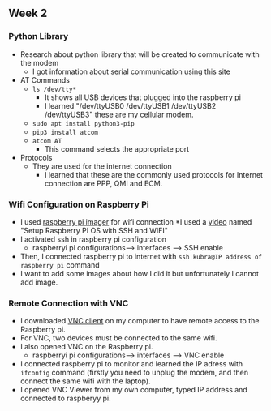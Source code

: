 ## Week 2

### Python Library
* Research about python library that will be created to communicate with the modem
	* I got information about serial communication using this [site](https://devtut.github.io/python/python-serial-communication-pyserial.html#initialize-serial-device) 
* AT Commands 
	* `ls /dev/tty*` 
		* It shows all USB devices that plugged into the raspberry pi
		* I learned "/dev/ttyUSB0  /dev/ttyUSB1 /dev/ttyUSB2 /dev/ttyUSB3" these are my cellular modem.
	* `sudo apt install python3-pip`
	* `pip3 install atcom`
	* `atcom AT` 
		* This command selects the appropriate port
* Protocols
	* They are used for the internet connection
		* I learned that these are the commonly used protocols for Internet connection are PPP, QMI and ECM.
	
### Wifi Configuration on Raspberry Pi
* I used [raspberry pi imager](https://www.raspberrypi.com/software/) for wifi connection 
*I used a [video](https://www.youtube.com/watch?v=nZyyfJYOhbM) named "Setup Raspberry PI OS with SSH and WIFI"
* I activated ssh in raspberry pi configuration 
	*  raspberryi pi configurations--> interfaces --> SSH enable 
* Then, I connected raspberry pi to internet with `ssh kubra@IP address of raspberry pi` command
* I want to add some images about how I did it but unfortunately I cannot add image.

### Remote Connection with VNC 
* I downloaded [VNC client](https://www.realvnc.com/en/connect/download/viewer/) on my computer to have remote access to the Raspberry pi.
* For VNC, two devices must be connected to the same wifi.
*  I also opened VNC on the Raspberry pi.
	* raspberryi pi configurations--> interfaces --> VNC enable 
* I connected raspberry pi to monitor and learned the IP  adress with `ifconfig` command (firstly you need to unplug the modem, and then connect the same wifi with the laptop).
* I opened VNC Viewer from my own computer, typed IP address and connected to raspberyy pi.

<!--stackedit_data:
eyJoaXN0b3J5IjpbMzUzMjAyNDIsMTQwMDE4NjM3NiwtMTI3Nz
E4Njc0Ml19
-->